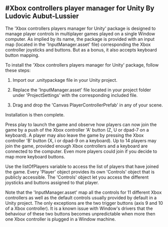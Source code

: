 #Xbox controllers player manager for Unity
By Ludovic Aubut-Lussier
------------------------------------------

The 'Xbox controllers players manager for Unity' package is designed to manage player controls
in multiplayer games played on a single Window computer. As implied by its name, the package
is provided with an input map (located in the 'InputManager.asset' file) corresponding the
Xbox controller joysticks and buttons. But as a bonus, it also accepts keyboard button mapping.

To install the 'Xbox controllers players manager for Unity' package, follow these steps:


1. Import our .unitypackage file in your Unity project.

2. Replace the 'InputManager.asset' file located in your project folder under 'ProjectSettings'
with the corresponding included file.

3. Drag and drop the 'Canvas PlayerControllerPrefab' in any of your scene.

Installation is then complete.

Press play to launch the game and observe how players can now join the game by a push of the Xbox
controller 'A' button (Z, U or dpad-7 on a keyboard). A player may also leave the game by pressing the Xbox controller 'B' button (X, i or dpad-9 on a keyboard).
Up to 14 players may join the game, provided enough Xbox controllers and a keyboard are connected to the computer. Even more players could join if you decide to map more keyboard buttons.

Use the listOfPlayers variable to access the list of players that have joined the game. Every 'Player'
object provides its own 'Controls' object that is publicly accessible. The 'Controls' object
let you access the different joysticks and buttons assigned to that player.

Note that the 'InputManager.asset' map all the controls for 11 different Xbox controllers as well
as the default controls usually provided by default in a Unity project. The only exceptions are the
two trigger buttons (axis 9 and 10 of a Xbox controller). It is a known issue with Window's drivers
that the behaviour of these two buttons becomes unpredictable when more then one Xbox controller is
plugged in a Window machine.